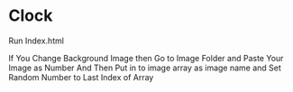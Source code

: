 # Clock

Run Index.html

If You Change Background Image then Go to Image Folder and Paste Your Image as Number
And Then Put in to image array as image name and Set Random Number to Last Index of Array
